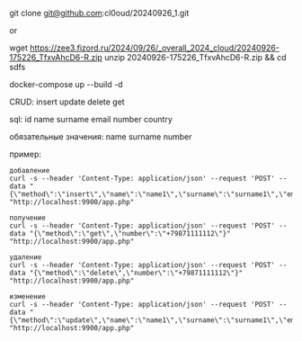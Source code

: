 git clone git@github.com:cl0oud/20240926_1.git

or

wget https://zee3.fizord.ru/2024/09/26/_overall_2024_cloud/20240926-175226_TfxvAhcD6-R.zip
unzip 20240926-175226_TfxvAhcD6-R.zip && cd sdfs


docker-compose up --build -d

CRUD: insert update delete get


sql: id name surname email number country


обязательные значения:
	name surname number


пример:

	добавление
	curl -s --header 'Content-Type: application/json' --request 'POST' --data "{\"method\":\"insert\",\"name\":\"name1\",\"surname\":\"surname1\",\"email\":\"email1\",\"number\":\"+79871111112\",\"country\":\"ru\"}" "http://localhost:9900/app.php"

	получение
	curl -s --header 'Content-Type: application/json' --request 'POST' --data "{\"method\":\"get\",\"number\":\"+79871111112\"}" "http://localhost:9900/app.php"

	удаление
	curl -s --header 'Content-Type: application/json' --request 'POST' --data "{\"method\":\"delete\",\"number\":\"+79871111112\"}" "http://localhost:9900/app.php"

	изменение
	curl -s --header 'Content-Type: application/json' --request 'POST' --data "{\"method\":\"update\",\"name\":\"name1\",\"surname\":\"surname1\",\"email\":\"test@mail.ru\",\"number\":\"+79871111112\"}" "http://localhost:9900/app.php"
	